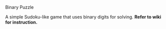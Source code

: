 Binary Puzzle

A simple Sudoku-like game that uses binary digits for solving. **Refer to wiki for instruction.**
